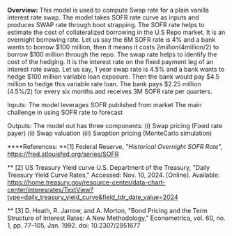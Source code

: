 **Overview:** This model is used to compute Swap rate for a plain vanilla interest rate swap. The model takes SOFR rate curve as inputs and produces SWAP rate through boot strapping. The SOFR rate helps to estimate the cost of collateralized borrowing in the U.S Repo market. It is an overnight borrowing rate. Let us say the 6M SOFR rate is 4% and a bank wants to borrow $100 million, then it means it costs $2 million ($4million/2) to borrow $100 million through the repo. The swap rate helps to identify the cost of the hedging. It is the interest rate on the fixed payment leg of an interest rate swap. Let us say, 1 year swap rate is 4.5% and a bank wants to hedge $100 million variable loan exposure. Then the bank would pay $4.5 million to hedge this variable rate loan. The bank pays $2.25 million (4.5%/2) for every six months and receives 3M SOFR rate per quarters.  

Inputs: The model leverages SOFR published from market The main challenge in using SOFR rate to forecast 

Outputs:
The model out has three components: 
(i) Swap pricing (Fixed rate payer) 
(ii) Swap valuation 
(iii) Swaption pricing (MonteCarlo simulation) 


****References:
**[1] Federal Reserve, "_Historical Overnight SOFR Rate_", https://fred.stlouisfed.org/series/SOFR

** [2] US Treasury Yield curve
U.S. Department of the Treasury, "Daily Treasury Yield Curve Rates," Accessed: Nov. 10, 2024. [Online]. Available: https://home.treasury.gov/resource-center/data-chart-center/interesrates/TextView?type=daily_treasury_yield_curve&field_tdr_date_value=2024


** [3] D. Heath, R. Jarrow, and A. Morton, "Bond Pricing and the Term Structure of Interest Rates: A New Methodology," Econometrica, vol. 60, no. 1, pp. 77–105, Jan. 1992. doi: 10.2307/2951677 
